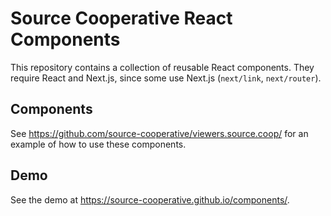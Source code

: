 # Source Cooperative React Components

This repository contains a collection of reusable React components. They require React and Next.js, since some use Next.js (`next/link`, `next/router`).

## Components

See https://github.com/source-cooperative/viewers.source.coop/ for an example of how to use these components.

## Demo

See the demo at https://source-cooperative.github.io/components/.
